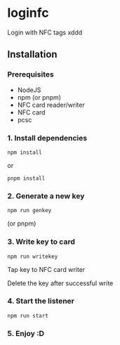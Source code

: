 # loginfc

Login with NFC tags xddd

## Installation

### Prerequisites
 - NodeJS
 - npm (or pnpm)
 - NFC card reader/writer
 - NFC card
 - pcsc

### 1. Install dependencies

```
npm install
```

or

```
pnpm install
```

### 2. Generate a new key

```
npm run genkey
```

(or pnpm)

### 3. Write key to card

```
npm run writekey
```

Tap key to NFC card writer

Delete the key after successful write

### 4. Start the listener

```
npm run start
```

### 5. Enjoy :D
